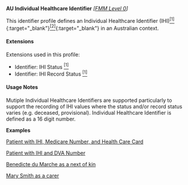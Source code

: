 **AU Individual Healthcare Identifier**  *[[FMM Level 0](guidance.html)]*

This identifier profile defines an Individual Healthcare Identifier (IHI)[<sup>[1]</sup>](http://meteor.aihw.gov.au/content/index.phtml/itemId/699117){:target="_blank"}[<sup>[2]</sup>](https://developer.digitalhealth.gov.au/specifications/national-infrastructure/ep-1826-2014/nehta-1163-2010){:target="_blank"} in an Australian context.

#### Extensions
Extensions used in this profile:
* Identifier: IHI Status [<sup>[1]</sup>](http://hl7.org.au/fhir/StructureDefinition/ihi-status)
* Identifier: IHI Record Status [<sup>[1]</sup>](http://hl7.org.au/fhir/StructureDefinition/ihi-record-status)

#### Usage Notes

Mutiple Individual Healthcare Identifiers are supported particularly to support the recording of IHI values where the status and/or record status varies (e.g. deceased, provisional).
Individual Healthcare Identifier is defined as a 16 digit number.

**Examples**

[Patient with IHI, Medicare Number, and Health Care Card](Patient-example0.html)

[Patient with IHI and DVA Number](Patient-example1.html)

[Benedicte du Marche as a next of kin](RelatedPerson-example0.html)

[Mary Smith as a carer](RelatedPerson-example1.html)